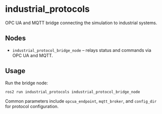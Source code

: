 # industrial_protocols

OPC&nbsp;UA and MQTT bridge connecting the simulation to industrial systems.

## Nodes
- `industrial_protocol_bridge_node` – relays status and commands via OPC&nbsp;UA and MQTT.

## Usage
Run the bridge node:
```bash
ros2 run industrial_protocols industrial_protocol_bridge_node
```
Common parameters include `opcua_endpoint`, `mqtt_broker`, and `config_dir` for protocol configuration.
